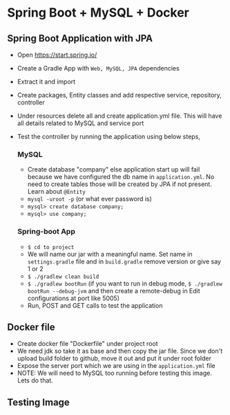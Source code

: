# Spring Boot + MySQL + Docker

## Spring Boot Application with JPA
- Open https://start.spring.io/
- Create a Gradle App with `Web, MySQL, JPA` dependencies
- Extract it and import
- Create packages, Entity classes and add respective service, repository, controller
- Under resources delete all and create application.yml file. This will have all details related to MySQL and service port
- Test the controller by running the application using below steps,
  ### MySQL
  - Create database "company" else application start up will fail because we have configured the db name in `application.yml`. No need to create tables those will be created by JPA if not present. Learn about `@Entity`
  - `mysql -uroot -p`   (or what ever password is)
  - `mysql> create database company;`
  - `mysql> use company;`

  ### Spring-boot App
  - `$ cd to project`
  - We will name our jar with a meaningful name. Set name in `settings.gradle` file and in `build.gradle` remove version or give say 1 or 2
  - `$ ./gradlew clean build`
  - `$ ./gradlew bootRun` (if you want to run in debug mode, `$ ./gradlew bootRun --debug-jvm` and then create a remote-debug in Edit configurations at port like 5005)
  - Run, POST and GET calls to test the application

## Docker file
- Create docker file "Dockerfile" under project root
- We need jdk so take it as base and then copy the jar file. Since we don't upload build folder to github, move it out and put it under root folder
- Expose the server port which we are using in the `application.yml` file
- NOTE: We will need to MySQL too running before testing this image. Lets do that.

## Testing Image


